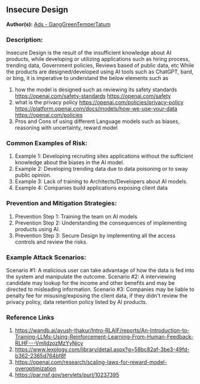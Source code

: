 ## Insecure Design

**Author(s):** [Ads - GangGreenTemperTatum](https://github.com/GangGreenTemperTatum)

### Description:

Insecure Design is the result of the insufficient knowledge about AI products, while developing or utilizing applications such as hiring process, trending data,
Government policies, Reviews based of public data, etc
While the products are designed/developed using AI tools such as ChatGPT, bard, or bing, it is imperative to understand the below elements such as
1. how the model is designed such as reviewing its safety standards
https://openai.com/safety-standards
https://openai.com/safety
2. what is the privacy policy
https://openai.com/policies/privacy-policy
https://platform.openai.com/docs/models/how-we-use-your-data
https://openai.com/policies
3. Pros and Cons of using different Language models such as biases, reasoning with uncertainty, reward model

### Common Examples of Risk:

1. Example 1: Developing recruiting sites applications without the sufficient knowledge about the biases in the AI model.
2. Example 2: Developing trending data due to data poisoning or to sway public opinion.
3. Example 3: Lack of training to Architects/Developers about AI models.
4. Example 4: Companies build applications exposing client data

### Prevention and Mitigation Strategies:

1. Prevention Step 1: Training the team on AI models
2. Prevention Step 2: Understanding the consequences of implementing products using AI.
3. Prevention Step 3: Secure Design by implementing all the access controls and review the risks.

### Example Attack Scenarios:

Scenario #1: A malicious user can take advantage of how the data is fed into the system and manipulate the outcome.
Scenario #2: A interviewing candidate may lookup for the income and other benefits and may be directed to misleading information.
Scenario #3: Companies may be liable to penalty fee for misusing/exposing the client data, if they didn't review the privacy policy, data retention policy listed by AI products.

### Reference Links

1. https://wandb.ai/ayush-thakur/Intro-RLAIF/reports/An-Introduction-to-Training-LLMs-Using-Reinforcement-Learning-From-Human-Feedback-RLHF---VmlldzozMzYyNjcy
2. https://www.lexology.com/library/detail.aspx?g=58bc82af-3be3-49fd-b362-2365d764bf8f
3. https://openai.com/research/scaling-laws-for-reward-model-overoptimization
4. https://par.nsf.gov/servlets/purl/10237395